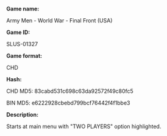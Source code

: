 **Game name:**

Army Men - World War - Final Front (USA)

**Game ID:**

SLUS-01327

**Game format:**

CHD

**Hash:**

CHD MD5: 83cabd531c698c63da92572f49c80fc5

BIN MD5: e6222928cbebd799bcf76442f4f1bbe3

**Description:**

Starts at main menu with "TWO PLAYERS" option highlighted.